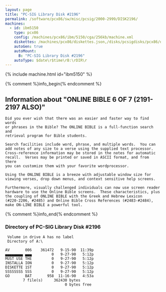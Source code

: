 ```yaml
---
layout: page
title: "PC-SIG Library Disk #2196"
permalink: /software/pcx86/sw/misc/pcsig/2000-2999/DISK2196/
machines:
  - id: ibm5150
    type: pcx86
    config: /machines/pcx86/ibm/5150/cga/256kb/machine.xml
    diskettes: /machines/pcx86/diskettes.json,/disks/pcsigdisks/pcx86/diskettes.json
    autoGen: true
    autoMount:
      B: "PC-SIG Library Disk #2196"
    autoType: $date\r$time\rB:\rDIR\r
---
```


{% include machine.html id="ibm5150" %}

{% comment %}info_begin{% endcomment %}

## Information about "ONLINE BIBLE 6 OF 7 (2191-2197 ALSO)"

    Did you ever wish that there was an easier and faster way to find words
    or phrases in the Bible? The ONLINE BIBLE is a full-function search and
    retrieval program for Bible students.
    
    Search facilities include word, phrase, and multiple words.  You can
    add notes of any size to a verse using the supplied text processor.
    Cross-reference information may be stored in the notes for automatic
    recall.  Verses may be printed or saved in ASCII format, and from there
    you can customize them with your favorite wordprocessor.
    
    Using the ONLINE BIBLE is a breeze with adjustable window size for
    viewing verses, drop down menus, and context sensitive help screens.
    
    Furthermore, visually challenged individuals can now use screen reader
    hardware to use the Online Bible screens.  These characteristics, plus
    the coupling of ONLINE BIBLE with the Greek and Hebrew Lexicon
    (#220-2206, #2485) and Online Bible Cross References (#2483-#2484),
    make ON-LINE BIBLE a powerful tool.
{% comment %}info_end{% endcomment %}


### Directory of PC-SIG Library Disk #2196

     Volume in drive A has no label
     Directory of A:\

    AV       006    361472   9-15-90  11:39p
    ▄▄▄▄▄▄▄▄ ▄▄▄         0   9-27-90   5:12p
    MUST USE THE         0   9-27-90   5:12p
    INSTALLA ION         0   9-27-90   5:12p
    DISKETTE 1ST         0   9-27-90   5:12p
    SSSSSSSS SSS         0   9-27-90   5:12p
    GO       BAT       958  11-16-90   4:53a
            7 file(s)     362430 bytes
                               0 bytes free
